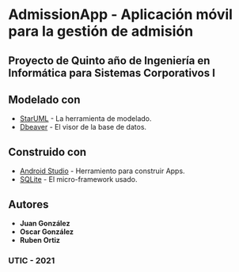 # AdmissionApp - Aplicación móvil para la gestión de admisión
## Proyecto de Quinto año de Ingeniería en Informática para Sistemas Corporativos I

## Modelado con
* [StarUML](http://staruml.io/) - La herramienta de modelado.
* [Dbeaver](https://dbeaver.io/) - El visor de la base de datos.

## Construido con
* [Android Studio](https://developer.android.com/studio) - Herramiento para construir Apps.
* [SQLite](https://www.sqlite.org/index.html) - El micro-framework usado.

## Autores
* **Juan González**
* **Oscar González**
* **Ruben Ortiz**

### UTIC - 2021

